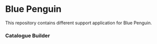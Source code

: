 # Blue Penguin

This repository contains different support application for Blue Penguin.

### Catalogue Builder